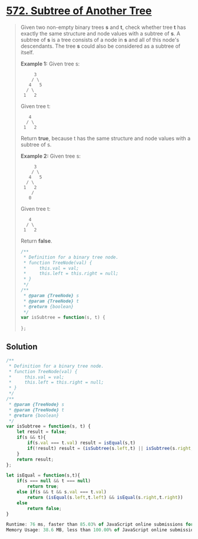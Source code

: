 # [572. Subtree of Another Tree](https://leetcode.com/problems/subtree-of-another-tree/)

> Given two non-empty binary trees **s** and **t**, check whether tree **t** has exactly the same structure and node values with a subtree of **s**. A subtree of **s** is a tree consists of a node in **s** and all of this node's descendants. The tree **s** could also be considered as a subtree of itself.
>
> **Example 1:**
> Given tree s:
>
> ```
>      3
>     / \
>    4   5
>   / \
>  1   2
> ```
>
> Given tree t:
>
> ```
>    4 
>   / \
>  1   2
> ```
>
> Return **true**, because t has the same structure and node values with a subtree of s.
>
> 
>
> **Example 2:**
> Given tree s:
>
> ```
>      3
>     / \
>    4   5
>   / \
>  1   2
>     /
>    0
> ```
>
> Given tree t:
>
> ```
>    4
>   / \
>  1   2
> ```
>
> Return **false**.
>
> ```javascript
> /**
>  * Definition for a binary tree node.
>  * function TreeNode(val) {
>  *     this.val = val;
>  *     this.left = this.right = null;
>  * }
>  */
> /**
>  * @param {TreeNode} s
>  * @param {TreeNode} t
>  * @return {boolean}
>  */
> var isSubtree = function(s, t) {
>     
> };
> ```

## Solution

```javascript
/**
 * Definition for a binary tree node.
 * function TreeNode(val) {
 *     this.val = val;
 *     this.left = this.right = null;
 * }
 */
/**
 * @param {TreeNode} s
 * @param {TreeNode} t
 * @return {boolean}
 */
var isSubtree = function(s, t) {
    let result = false;
    if(s && t){
        if(s.val === t.val) result = isEqual(s,t)
        if(!result) result = (isSubtree(s.left,t) || isSubtree(s.right,t))
    }
    return result;
};

let isEqual = function(s,t){
	if(s === null && t === null)
        return true;
    else if(s && t && s.val === t.val)
        return (isEqual(s.left,t.left) && isEqual(s.right,t.right))
    else
        return false;
}

Runtime: 76 ms, faster than 85.03% of JavaScript online submissions for Subtree of Another Tree.
Memory Usage: 38.6 MB, less than 100.00% of JavaScript online submissions for Subtree of Another Tree.
```

